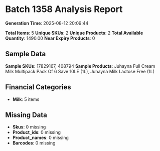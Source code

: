 # Batch 1358 Analysis Report

**Generation Time**: 2025-08-12 20:09:44

**Total Items**: 5
**Unique SKUs**: 2
**Unique Products**: 2
**Total Available Quantity**: 1490.00
**Near Expiry Products**: 0

## Sample Data
**Sample SKUs**: 17829167, 408794
**Sample Products**: Juhayna Full Cream Milk Multipack Pack Of 6 Save 10LE (1L), Juhayna Milk Lactose Free (1L)

## Financial Categories
- **Milk**: 5 items

## Missing Data
- **Skus**: 0 missing
- **Product_ids**: 0 missing
- **Product_names**: 0 missing
- **Barcodes**: 0 missing
